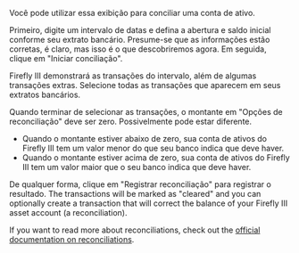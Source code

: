 Você pode utilizar essa exibição para conciliar uma conta de ativo.

Primeiro, digite um intervalo de datas e defina a abertura e saldo inicial conforme seu extrato bancário. Presume-se que as informações estão corretas, é claro, mas isso é o que descobriremos agora. Em seguida, clique em "Iniciar conciliação".

Firefly III demonstrará as transações do intervalo, além de algumas transações extras. Selecione todas as transações que aparecem em seus extratos bancários.

Quando terminar de selecionar as transações, o montante em "Opções de reconciliação" deve ser zero. Possivelmente pode estar diferente.

* Quando o montante estiver abaixo de zero, sua conta de ativos do Firefly III tem um valor menor do que seu banco indica que deve haver.
* Quando o montante estiver acima de zero, sua conta de ativos do Firefly III tem um valor maior que o seu banco indica que deve haver.

De qualquer forma, clique em "Registrar reconciliação" para registrar o resultado. The transactions will be marked as "cleared" and you can optionally create a transaction that will correct the balance of your Firefly III asset account (a reconciliation).

If you want to read more about reconciliations, check out the [official documentation on reconciliations](https://firefly-iii.readthedocs.io/en/latest/advanced/reconcile.html).
